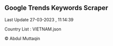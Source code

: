 

## Google Trends Keywords Scraper 
 
Last Update 27-03-2023 , 11:14:39

Country List :
VIETNAM.json



© Abdul Muttaqin 
